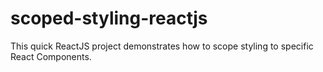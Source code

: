 # scoped-styling-reactjs
This quick ReactJS project demonstrates how to scope styling to specific React Components. 
